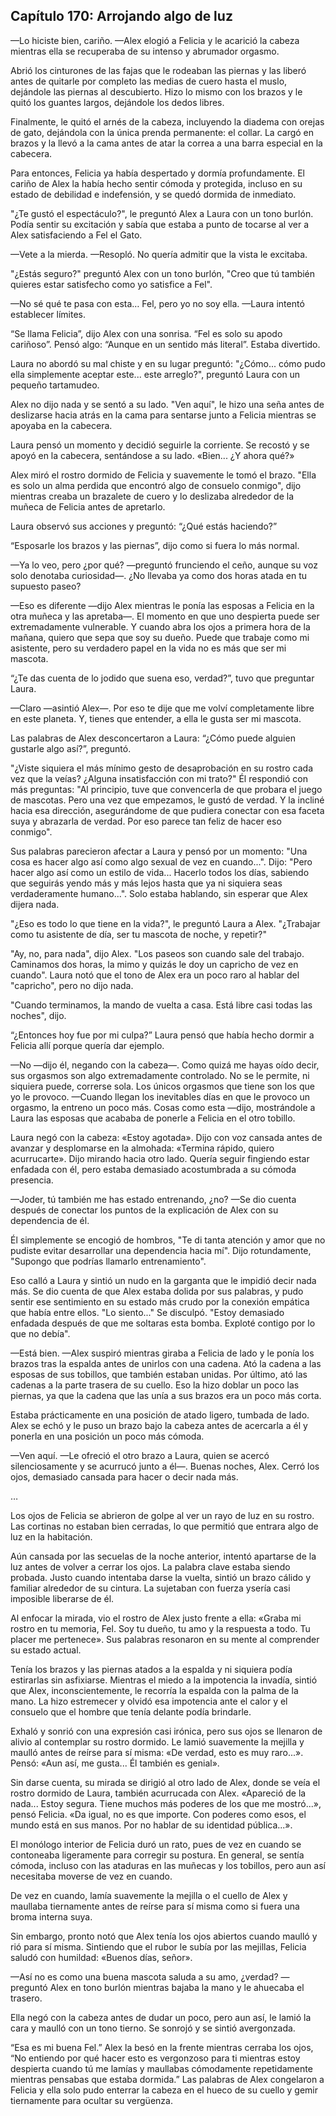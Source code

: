 
## Capítulo 170: Arrojando algo de luz


—Lo hiciste bien, cariño. —Alex elogió a Felicia y le acarició la cabeza mientras ella se recuperaba de su intenso y abrumador orgasmo.

Abrió los cinturones de las fajas que le rodeaban las piernas y las liberó antes de quitarle por completo las medias de cuero hasta el muslo, dejándole las piernas al descubierto. Hizo lo mismo con los brazos y le quitó los guantes largos, dejándole los dedos libres.

Finalmente, le quitó el arnés de la cabeza, incluyendo la diadema con orejas de gato, dejándola con la única prenda permanente: el collar. La cargó en brazos y la llevó a la cama antes de atar la correa a una barra especial en la cabecera.

Para entonces, Felicia ya había despertado y dormía profundamente. El cariño de Alex la había hecho sentir cómoda y protegida, incluso en su estado de debilidad e indefensión, y se quedó dormida de inmediato.

"¿Te gustó el espectáculo?", le preguntó Alex a Laura con un tono burlón. Podía sentir su excitación y sabía que estaba a punto de tocarse al ver a Alex satisfaciendo a Fel el Gato.

—Vete a la mierda. —Resopló. No quería admitir que la vista le excitaba.

"¿Estás seguro?" preguntó Alex con un tono burlón, "Creo que tú también quieres estar satisfecho como yo satisfice a Fel".

—No sé qué te pasa con esta… Fel, pero yo no soy ella. —Laura intentó establecer límites.

“Se llama Felicia”, dijo Alex con una sonrisa. “Fel es solo su apodo cariñoso”. Pensó algo: “Aunque en un sentido más literal”. Estaba divertido.

Laura no abordó su mal chiste y en su lugar preguntó: "¿Cómo... cómo pudo ella simplemente aceptar este... este arreglo?", preguntó Laura con un pequeño tartamudeo.

Alex no dijo nada y se sentó a su lado. "Ven aquí", le hizo una seña antes de deslizarse hacia atrás en la cama para sentarse junto a Felicia mientras se apoyaba en la cabecera.

Laura pensó un momento y decidió seguirle la corriente. Se recostó y se apoyó en la cabecera, sentándose a su lado. «Bien... ¿Y ahora qué?»

Alex miró el rostro dormido de Felicia y suavemente le tomó el brazo. "Ella es solo un alma perdida que encontró algo de consuelo conmigo", dijo mientras creaba un brazalete de cuero y lo deslizaba alrededor de la muñeca de Felicia antes de apretarlo.

Laura observó sus acciones y preguntó: “¿Qué estás haciendo?”

“Esposarle los brazos y las piernas”, dijo como si fuera lo más normal.

—Ya lo veo, pero ¿por qué? —preguntó frunciendo el ceño, aunque su voz solo denotaba curiosidad—. ¿No llevaba ya como dos horas atada en tu supuesto paseo?

—Eso es diferente —dijo Alex mientras le ponía las esposas a Felicia en la otra muñeca y las apretaba—. El momento en que uno despierta puede ser extremadamente vulnerable. Y cuando abra los ojos a primera hora de la mañana, quiero que sepa que soy su dueño. Puede que trabaje como mi asistente, pero su verdadero papel en la vida no es más que ser mi mascota.

“¿Te das cuenta de lo jodido que suena eso, verdad?”, tuvo que preguntar Laura.

—Claro —asintió Alex—. Por eso te dije que me volví completamente libre en este planeta. Y, tienes que entender, a ella le gusta ser mi mascota.

Las palabras de Alex desconcertaron a Laura: “¿Cómo puede alguien gustarle algo así?”, preguntó.

"¿Viste siquiera el más mínimo gesto de desaprobación en su rostro cada vez que la veías? ¿Alguna insatisfacción con mi trato?" Él respondió con más preguntas: "Al principio, tuve que convencerla de que probara el juego de mascotas. Pero una vez que empezamos, le gustó de verdad. Y la incliné hacia esa dirección, asegurándome de que pudiera conectar con esa faceta suya y abrazarla de verdad. Por eso parece tan feliz de hacer eso conmigo".

Sus palabras parecieron afectar a Laura y pensó por un momento: "Una cosa es hacer algo así como algo sexual de vez en cuando...". Dijo: "Pero hacer algo así como un estilo de vida... Hacerlo todos los días, sabiendo que seguirás yendo más y más lejos hasta que ya ni siquiera seas verdaderamente humano...". Solo estaba hablando, sin esperar que Alex dijera nada.

"¿Eso es todo lo que tiene en la vida?", le preguntó Laura a Alex. "¿Trabajar como tu asistente de día, ser tu mascota de noche, y repetir?"

"Ay, no, para nada", dijo Alex. "Los paseos son cuando sale del trabajo. Caminamos dos horas, la mimo y quizás le doy un capricho de vez en cuando". Laura notó que el tono de Alex era un poco raro al hablar del "capricho", pero no dijo nada.

"Cuando terminamos, la mando de vuelta a casa. Está libre casi todas las noches", dijo.

“¿Entonces hoy fue por mi culpa?” Laura pensó que había hecho dormir a Felicia allí porque quería dar ejemplo.

—No —dijo él, negando con la cabeza—. Como quizá me hayas oído decir, sus orgasmos son algo extremadamente controlado. No se le permite, ni siquiera puede, correrse sola. Los únicos orgasmos que tiene son los que yo le provoco. —Cuando llegan los inevitables días en que le provoco un orgasmo, la entreno un poco más. Cosas como esta —dijo, mostrándole a Laura las esposas que acababa de ponerle a Felicia en el otro tobillo.

Laura negó con la cabeza: «Estoy agotada». Dijo con voz cansada antes de avanzar y desplomarse en la almohada: «Termina rápido, quiero acurrucarte». Dijo mirando hacia otro lado. Quería seguir fingiendo estar enfadada con él, pero estaba demasiado acostumbrada a su cómoda presencia.

—Joder, tú también me has estado entrenando, ¿no? —Se dio cuenta después de conectar los puntos de la explicación de Alex con su dependencia de él.

Él simplemente se encogió de hombros, "Te di tanta atención y amor que no pudiste evitar desarrollar una dependencia hacia mí". Dijo rotundamente, "Supongo que podrías llamarlo entrenamiento".

Eso calló a Laura y sintió un nudo en la garganta que le impidió decir nada más. Se dio cuenta de que Alex estaba dolida por sus palabras, y pudo sentir ese sentimiento en su estado más crudo por la conexión empática que había entre ellos. "Lo siento..." Se disculpó. "Estoy demasiado enfadada después de que me soltaras esta bomba. Exploté contigo por lo que no debía".

—Está bien. —Alex suspiró mientras giraba a Felicia de lado y le ponía los brazos tras la espalda antes de unirlos con una cadena. Ató la cadena a las esposas de sus tobillos, que también estaban unidas. Por último, ató las cadenas a la parte trasera de su cuello. Eso la hizo doblar un poco las piernas, ya que la cadena que las unía a sus brazos era un poco más corta.

Estaba prácticamente en una posición de atado ligero, tumbada de lado. Alex se echó y le puso un brazo bajo la cabeza antes de acercarla a él y ponerla en una posición un poco más cómoda.

—Ven aquí. —Le ofreció el otro brazo a Laura, quien se acercó silenciosamente y se acurrucó junto a él—. Buenas noches, Alex. Cerró los ojos, demasiado cansada para hacer o decir nada más.

…

Los ojos de Felicia se abrieron de golpe al ver un rayo de luz en su rostro. Las cortinas no estaban bien cerradas, lo que permitió que entrara algo de luz en la habitación.

Aún cansada por las secuelas de la noche anterior, intentó apartarse de la luz antes de volver a cerrar los ojos. La palabra clave estaba siendo probada. Justo cuando intentaba darse la vuelta, sintió un brazo cálido y familiar alrededor de su cintura. La sujetaban con fuerza y ​​sería casi imposible liberarse de él.

Al enfocar la mirada, vio el rostro de Alex justo frente a ella: «Graba mi rostro en tu memoria, Fel. Soy tu dueño, tu amo y la respuesta a todo. Tu placer me pertenece». Sus palabras resonaron en su mente al comprender su estado actual.

Tenía los brazos y las piernas atados a la espalda y ni siquiera podía estirarlas sin asfixiarse. Mientras el miedo a la impotencia la invadía, sintió que Alex, inconscientemente, le recorría la espalda con la palma de la mano. La hizo estremecer y olvidó esa impotencia ante el calor y el consuelo que el hombre que tenía delante podía brindarle.

Exhaló y sonrió con una expresión casi irónica, pero sus ojos se llenaron de alivio al contemplar su rostro dormido. Le lamió suavemente la mejilla y maulló antes de reírse para sí misma: «De verdad, esto es muy raro...». Pensó: «Aun así, me gusta... Él también es genial».

Sin darse cuenta, su mirada se dirigió al otro lado de Alex, donde se veía el rostro dormido de Laura, también acurrucada con Alex. «Apareció de la nada... Estoy segura. Tiene muchos más poderes de los que me mostró...», pensó Felicia. «Da igual, no es que importe. Con poderes como esos, el mundo está en sus manos. Por no hablar de su identidad pública...».

El monólogo interior de Felicia duró un rato, pues de vez en cuando se contoneaba ligeramente para corregir su postura. En general, se sentía cómoda, incluso con las ataduras en las muñecas y los tobillos, pero aun así necesitaba moverse de vez en cuando.

De vez en cuando, lamía suavemente la mejilla o el cuello de Alex y maullaba tiernamente antes de reírse para sí misma como si fuera una broma interna suya.

Sin embargo, pronto notó que Alex tenía los ojos abiertos cuando maulló y rió para sí misma. Sintiendo que el rubor le subía por las mejillas, Felicia saludó con humildad: «Buenos días, señor».

—Así no es como una buena mascota saluda a su amo, ¿verdad? —preguntó Alex en tono burlón mientras bajaba la mano y le ahuecaba el trasero.

Ella negó con la cabeza antes de dudar un poco, pero aun así, le lamió la cara y maulló con un tono tierno. Se sonrojó y se sintió avergonzada.

“Esa es mi buena Fel.” Alex la besó en la frente mientras cerraba los ojos, “No entiendo por qué hacer esto es vergonzoso para ti mientras estoy despierta cuando tú me lamías y maullabas cómodamente repetidamente mientras pensabas que estaba dormida.” Las palabras de Alex congelaron a Felicia y ella solo pudo enterrar la cabeza en el hueco de su cuello y gemir tiernamente para ocultar su vergüenza.
